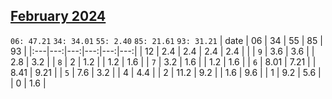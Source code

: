 ## [February 2024](2024-02.csv)

`06: 47.21` `34: 34.01` `55: 2.40` `85: 21.61` `93: 31.21` 
| date | 06 | 34 | 55 | 85 | 93 |
|:---|---:|---:|---:|---:|---:|
| 12 | 2.4 | 2.4 | 2.4 | 2.4 |  <tr></tr>|
| `9` | 3.6 | 3.6 |  | 2.8 | 3.2 <tr></tr>|
| `8` | 2 | 1.2 |  | 1.2 | 1.6 <tr></tr>|
| `7` | 3.2 | 1.6 |  | 1.2 | 1.6 <tr></tr>|
| `6` | 8.01 | 7.21 |  | 8.41 | 9.21 <tr></tr>|
| `5` | 7.6 | 3.2 |  | 4 | 4.4 <tr></tr>|
| 2 | 11.2 | 9.2 |  | 1.6 | 9.6 <tr></tr>|
| 1 | 9.2 | 5.6 |  | 0 | 1.6 <tr></tr>|
